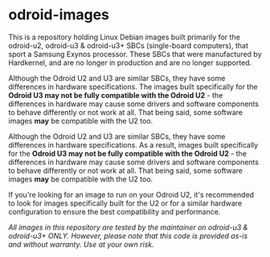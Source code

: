 # odroid-images

This is a repository holding Linux Debian images built primarily for the odroid-u2, odroid-u3 & odroid-u3+ SBCs (single-board computers), that sport a Samsung Exynos processor. These SBCs that were manufactured by Hardkernel, and are no longer in production and are no longer supported.

Although the Odroid U2 and U3 are similar SBCs, they have some differences in hardware specifications. The images built specifically for the **Odroid U3 may not be fully compatible with the Odroid U2** - the differences in hardware may cause some drivers and software components to behave differently or not work at all. That being said, some software images **may** be compatible with the U2 too.

Although the Odroid U2 and U3 are similar SBCs, they have some differences in hardware specifications. As a result, images built specifically for the **Odroid U3 may not be fully compatible with the Odroid U2** - the differences in hardware may cause some drivers and software components to behave differently or not work at all. That being said, some software images **may** be compatible with the U2 too.


If you're looking for an image to run on your Odroid U2, it's recommended to look for images specifically built for the U2 or for a similar hardware configuration to ensure the best compatibility and performance.


_All images in this repository are tested by the maintainer on odroid-u3 & odroid-u3+ ONLY. However, please note that this code is provided as-is and without warranty. Use at your own risk._ 



